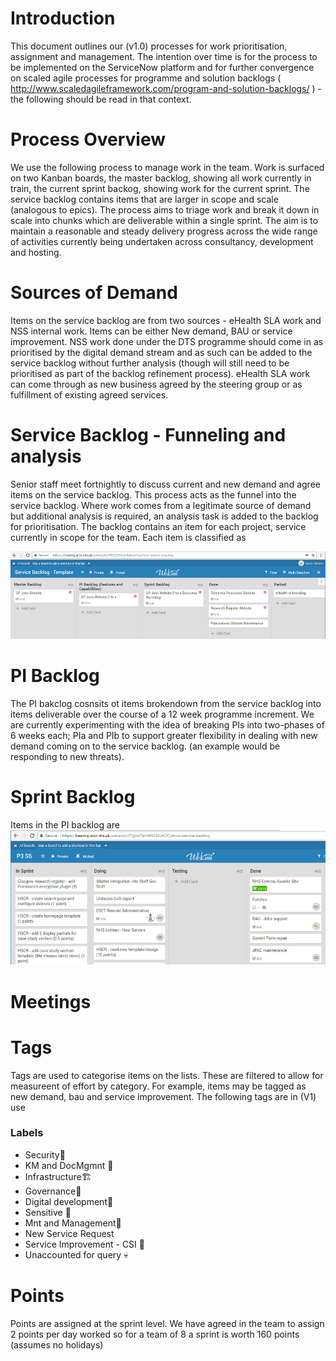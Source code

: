# Introduction
This document outlines our (v1.0) processes for work prioritisation, assignment and management.
The intention over time is for the process to be implemented on the ServiceNow platform and for further convergence on scaled agile processes for programme and solution backlogs ( http://www.scaledagileframework.com/program-and-solution-backlogs/ ) - the following should be read in that context.

# Process Overview
We use the following process to manage work in the team. Work is surfaced on two Kanban boards, the master backlog, showing all work currently in train, the current sprint backog, showing work for the current sprint. The service backlog contains items that are larger in scope and scale (analogous to epics). The process aims to triage work and break it down in scale into chunks which are deliverable within a single sprint. The aim is to maintain a reasonable and steady delivery progress across the wide range of activities currently being undertaken across consultancy, development and hosting. 

# Sources of Demand
Items on the service backlog are from two sources - eHealth SLA work and NSS internal work. Items can be either New demand, BAU or service improvement. NSS work done under the DTS programme should come in as prioritised by the digital demand stream and as such can be added to the service backlog without further analysis (though will still need to be prioritised as part of the backlog refinement process). eHealth SLA work can come through as new business agreed by the steering group or as fulfillment of existing agreed services.

# Service Backlog - Funneling and analysis
Senior staff meet fortnightly to discuss current and new demand and agree items on the service backlog. This process acts as the funnel into the service backlog. Where work comes from a legitimate source of demand but additional analysis is required, an analysis task is added to the backlog for prioritisation. The backlog contains an item for each project, service currently in scope for the team. Each item is classified as 

![Service Backlog](/Service%20Backlog%20img1.png)


# PI Backlog
The PI bakclog cosnsits ot items brokendown from the service backlog into items deliverable over the course of a 12 week programme increment.
We are currently experimenting with the idea of breaking PIs into two-phases of 6 weeks each; PIa and PIb to support greater flexibility in dealing with new demand coming on to the service backlog. (an example would be responding to new threats).


# Sprint Backlog
Items in the PI backlog are 
![Sprint Backlog](/Sprint%20Backlog%20img1.png)

# Meetings

# Tags
Tags are used to categorise items on the lists.
These are filtered to allow for measureent of effort by category. For example, items may be tagged as new demand, bau and service improvement. 
The following tags are in (V1) use

### Labels

* Security👮
* KM and DocMgmnt 📙
* Infrastructure🏗
* Governance🤴
* Digital development📳
* Sensitive 🤞
* Mnt and Management🚜
* New Service Request
* Service Improvement - CSI 🦄
* Unaccounted for query 💀


# Points
Points are assigned at the sprint level. We have agreed in the team to assign 2 points per day worked so for a team of 8 a sprint is worth 160 points (assumes no holidays)
